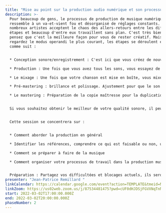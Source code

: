```yaml
---
title: "Mise au point sur la production audio numérique et son processus de travail "
description: >-
  Pour beaucoup de gens, le processus de production de musique numérique
  ressemble à un va-et-vient fou et désorganisé de réglages constants. De
  nombreux artistes acceptent le chaos des allers-retours entre les différentes
  étapes et beaucoup d'entre eux travaillent sans plan. C'est très bien si vous
  pensez que c'est la meilleure façon pour vous de rester créatif. Mais si vous
  regardez le modus operandi le plus courant, les étapes se déroulent en fait
  comme suit :


  * Conception sonore/enregistrement : C'est ici que vous créez de nouveaux sons ou que vous sélectionnez les sons existants que vous utiliserez dans votre prochaine création.

  * Production : Une fois que vous avez tous les sons, vous essayez de décider de votre accroche. Cette étape consiste à choisir la structure et à travailler sur les arrangements.

  * Le mixage : Une fois que votre chanson est mise en boîte, vous mixez les éléments qui la composent afin d'obtenir le meilleur son possible.

  * Pré-mastering : brillance et polissage. Ajustement pour que le son soit optimal, partout.

  * Le mastering : Préparation de la copie maîtresse pour la duplication.


  Si vous souhaitez obtenir le meilleur de votre qualité sonore, il peut être judicieux d'adopter une approche plus ordonnée. Cette session vous aidera à mettre au point votre processus de travail et vos principes fondamentaux.  L'application d'une méthodologie à votre production musicale peut présenter de nombreux avantages. Il faut parfois des années pour affiner son art et l'amener au plus haut niveau. Cet atelier passera en revue les phases ci-dessus et offrira des conseils et des stratégies pour identifier les problèmes, les défis et certaines solutions. Nous verrons également ce qui fait d'une chanson une démo ou une chanson prête à être publiée.


  Cette session se concentrera sur :


  * Comment aborder la production en général

  * Identifier les références, comprendre ce qui est faisable ou non, utiliser une approche de rétro-ingénierie.

  * Comment se préparer à faire de la musique

  * Comment organiser votre processus de travail dans la production musicale, pour vous assurer d'avoir des sessions solides avec des résultats solides.


  Préparation : Partagez vos difficultées et blocages actuels, ils seront utilisés pour commencer la session.
presenter: "Jean-Patrice Remillard "
linkCalendar: https://calendar.google.com/event?action=TEMPLATE&tmeid=NDF2dGZkMTE0NDN2YTB2OXF1ZnM1ODVvc2MgY19tcnJybXZ0ZWhqcThyc3A2ajJmdHVjbGJyc0Bn&tmsrc=c_mrrrmvtehjq8rsp6j2ftuclbrs%40group.calendar.google.com
linkZoom: https://us02web.zoom.us/j/87534481475?pwd=cUF0dHJDSjFGVXNqTnNiNm9HSC9NUT09
start: 2022-03-02T17:00:00.000Z
end: 2022-03-02T20:00:00.000Z
phaseNumber: 2
---
```


